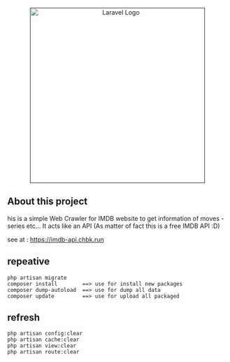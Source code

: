 <p align="center"><a href="" target="_blank"><img src="https://cdn-icons-png.flaticon.com/512/5968/5968612.png" width="400" alt="Laravel Logo"></a></p>


## About this project

his is a simple Web Crawler for IMDB website to get information of moves - series etc...
It acts like an API (As matter of fact this is a free IMDB API :D)

see at : https://imdb-api.chbk.run



## repeative
```
php artisan migrate
composer install        ==> use for install new packages
composer dump-autoload  ==> use for dump all data
composer update         ==> use for upload all packaged
```

## refresh
```$xslt
php artisan config:clear
php artisan cache:clear
php artisan view:clear
php artisan route:clear
```

